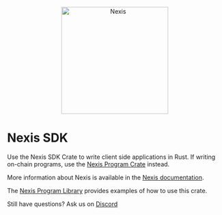 <p align="center">
  <a href="https://nexis.network">
    <img alt="Nexis" src="https://i.imgur.com/IKyzQ6T.png" width="250" />
  </a>
</p>

# Nexis SDK

Use the Nexis SDK Crate to write client side applications in Rust.  If writing on-chain programs, use the [Nexis Program Crate](https://crates.io/crates/nexis-program) instead.

More information about Nexis is available in the [Nexis documentation](https://docs.nexis.network/).

The [Nexis Program Library](https://github.com/nexis-labs/nexis-program-library) provides examples of how to use this crate.

Still have questions?  Ask us on [Discord](https://discordapp.com/invite/pquxPsq)
